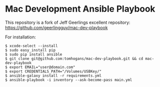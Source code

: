 # Mac Development Ansible Playbook

This repository is a fork of Jeff Geerlings excellent repository: https://github.com/geerlingguy/mac-dev-playbook

For installation:
 
    $ xcode-select --install
    $ sudo easy_install pip
    $ sudo pip install ansible
    $ git clone git@github.com:tomhogans/mac-dev-playbook.git && cd mac-dev-playbook
    $ export EMAIL="user@domain.com"
    $ export CREDENTIALS_PATH="/Volumes/USBKey/"
    $ ansible-galaxy install -r requirements.yml
    $ ansible-playbook -i inventory --ask-become-pass main.yml
